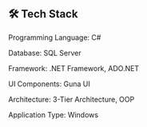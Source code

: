 ## 🛠️ Tech Stack

Programming Language: C#

Database: SQL Server

Framework: .NET Framework, ADO.NET

UI Components: Guna UI

Architecture: 3-Tier Architecture, OOP

Application Type: Windows
